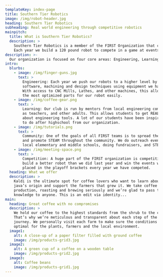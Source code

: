 ```yaml
---
templateKey: index-page
title: Southern Tier Robotics
image: /img/robot-header.jpg
heading: Southern Tier Robotics
subheading: Real world engineering through competitive robotics
mainpitch:
  title: What is Southern Tier Robotics?
  description: >
    Southern Tier Robotics is a member of the FIRST Organization that competes in the FIRST Robotics competition.
    Each year we build a 120 pound robot to compete in a game at events across the US.
description: >-
  Our organization is focused on four core areas: Engineering, Learning, Community, and Competition.
intro:
  blurbs:
    - image: /img/finger-guns.jpg
      text: >
        Engineering: Each year we push our robots to a higher level by using advanced
        software, machining and design techniques using equipment we have in our shop.
        With access to CNC Mills, Lathes, and other machines, this allows us to design
        the most optimized parts for our robot easily.
    - image: /img/coffee-gear.png
      text: >
        Learning: Our club is run by mentors from local engineering companies, as well
        as teachers, and other adults. This allows students to get REAL, PRACTICAL, knowledge
        about engineering tools. A lot of our students have been inspired about what they want
        to do after highschool from our organization.
    - image: /img/tutorials.png
      text: >
        Community: One of the goals of all FIRST teams is to spread the message of FIRST 
        and promote STEAM throughout the community. We do outreach events such as visiting
        local elementary and middle schools, doing fundraisers, and STEAM events.
    - image: /img/meeting-space.png
      text: >
        Competition: A huge part of the FIRST organization is competition. We strive to 
        build a better robot than we did last year and win the events we go to. We have consistently
        placed in the playoff brackets every year we have competed.
  heading: What we offer
  description: >
    Kaldi is the ultimate spot for coffee lovers who want to learn about their
    java’s origin and support the farmers that grew it. We take coffee
    production, roasting and brewing seriously and we’re glad to pass that
    knowledge to anyone. This is an edit via identity...
main:
  heading: Great coffee with no compromises
  description: >
    We hold our coffee to the highest standards from the shrub to the cup.
    That’s why we’re meticulous and transparent about each step of the coffee’s
    journey. We personally visit each farm to make sure the conditions are
    optimal for the plants, farmers and the local environment.
  image1:
    alt: A close-up of a paper filter filled with ground coffee
    image: /img/products-grid3.jpg
  image2:
    alt: A green cup of a coffee on a wooden table
    image: /img/products-grid2.jpg
  image3:
    alt: Coffee beans
    image: /img/products-grid1.jpg
---
```

